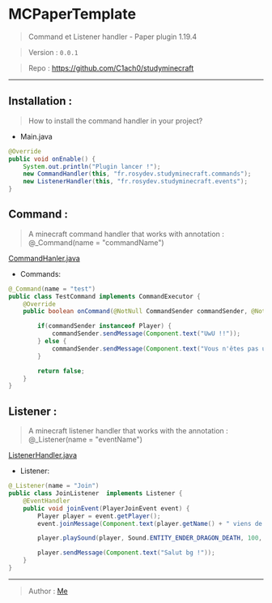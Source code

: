 # MCPaperTemplate
> Command et Listener handler - Paper plugin 1.19.4

> Version : `0.0.1`

> Repo : https://github.com/C1ach0/studyminecraft
***

## Installation : 
> How to install the command handler in your project?
- Main.java
```java
@Override
public void onEnable() {
    System.out.println("Plugin lancer !");
    new CommandHandler(this, "fr.rosydev.studyminecraft.commands");
    new ListenerHandler(this, "fr.rosydev.studyminecraft.events");
}
```


## Command :
> A minecraft command handler that works with annotation : @_Command(name = "commandName")

[CommandHanler.java](https://github.com/C1ach0/StudyMinecraft/blob/master/src/main/java/fr/rosydev/studyminecraft/configurations/CommandHandler.java)

- Commands:
```java
@_Command(name = "test")
public class TestCommand implements CommandExecutor {
    @Override
    public boolean onCommand(@NotNull CommandSender commandSender, @NotNull Command command, @NotNull String s, @NotNull String[] strings) {

        if(commandSender instanceof Player) {
            commandSender.sendMessage(Component.text("UwU !!"));
        } else {
            commandSender.sendMessage(Component.text("Vous n'êtes pas un joueur !"));
        }

        return false;
    }
}
```

## Listener :
> A minecraft listener handler that works with the annotation : @_Listener(name = "eventName")

[ListenerHandler.java](https://github.com/C1ach0/StudyMinecraft/blob/master/src/main/java/fr/rosydev/studyminecraft/configurations/ListenerHandler.java)

- Listener:
```java
@_Listener(name = "Join")
public class JoinListener  implements Listener {
    @EventHandler
    public void joinEvent(PlayerJoinEvent event) {
        Player player = event.getPlayer();
        event.joinMessage(Component.text(player.getName() + " viens de rejoindre le serveur !"));

        player.playSound(player, Sound.ENTITY_ENDER_DRAGON_DEATH, 100, 1);

        player.sendMessage(Component.text("Salut bg !"));
    }
}
```

***
> Author : [Me](https://github.com/C1ach0)

